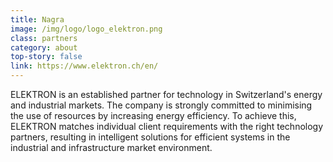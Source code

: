 ```yaml
---
title: Nagra
image: /img/logo/logo_elektron.png
class: partners
category: about
top-story: false
link: https://www.elektron.ch/en/
---
```


ELEKTRON is an established partner for technology in Switzerland's energy and industrial markets. The company is strongly committed to minimising the use of resources by increasing energy efficiency. To achieve this, ELEKTRON matches individual client requirements with the right technology partners, resulting in intelligent solutions for efficient systems in the industrial and infrastructure market environment.
